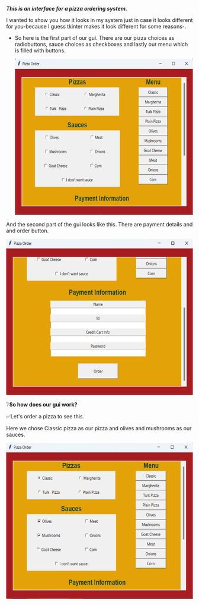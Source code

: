 ***This is an interface for a pizza ordering system.***

I wanted to show you how it looks in my system just in case it looks different for you-because I guess tkinter makes it look different for some reasons-.

- So here is the first part of our gui. There are our pizza choices as radiobuttons, sauce choices as checkboxes and lastly our menu which is filled with buttons.

   <img src= "./images/page1.png" width =598 height=420>

And the second part of the gui looks like this. There are payment details and and order button.

<img src= "./images/page2.png" width =598 height=420>

❔**So how does our gui work?** 

✅Let's order a pizza to see this.

Here we chose Classic pizza as our pizza and olives and mushrooms as our sauces.

<img src= "./images/order1.png" width =598 height=420>











